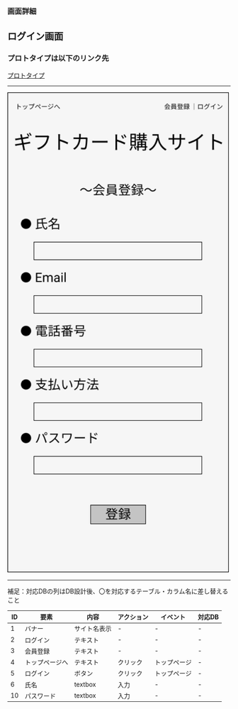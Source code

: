 ### 画面詳細
## ログイン画面
### プロトタイプは以下のリンク先
[プロトタイプ](https://www.figma.com/file/IhY27LOwgtwBdPqiLC5lNT/gamensyousai?node-id=2%3A0)
*****

<img src="../img/Member registration_page.png" width="500">

*****
補足：対応DBの列はDB設計後、〇を対応するテーブル・カラム名に差し替えること

|ID|要素|内容|アクション|イベント|対応DB|
|--|----|---|---------|--------|-----|
|1 |バナー|サイト名表示|-|-|-|
|2 |ログイン|テキスト|-|-|-|
|3 |会員登録|テキスト|-|-|-|
|4 |トップページへ|テキスト|クリック|トップページ|-|
|5 |ログイン|ボタン|クリック|トップページ|-|
|6 |氏名|textbox|入力|-|-|
|10 |パスワード|textbox|入力|-|-|
